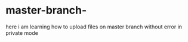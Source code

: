 # master-branch-
here i am learning how to upload files on master branch without error in private mode 
